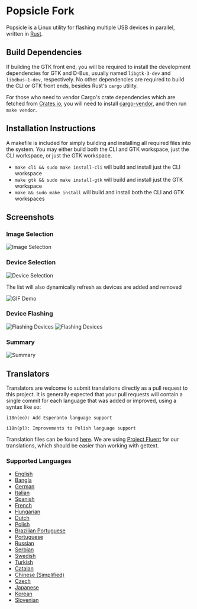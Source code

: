 # Popsicle Fork

Popsicle is a Linux utility for flashing multiple USB devices in parallel, written in [Rust](https://www.rust-lang.org/en-US/).

## Build Dependencies

If building the GTK front end, you will be required to install the development dependencies for GTK and D-Bus, usually named `libgtk-3-dev` and `libdbus-1-dev`, respectively. No other dependencies are required to build the CLI or GTK front ends, besides Rust's `cargo` utility.

For those who need to vendor Cargo's crate dependencies which are fetched from [Crates.io](https://crates.io/), you will need to install [cargo-vendor](https://github.com/alexcrichton/cargo-vendor), and then run `make vendor`.

## Installation Instructions

 A makefile is included for simply building and installing all required files into the system. You may either build both the CLI and GTK workspace, just the CLI workspace, or just the GTK workspace.

- `make cli && sudo make install-cli` will build and install just the CLI workspace
- `make gtk && sudo make install-gtk` will build and install just the GTK workspace
- `make && sudo make install` will build and install both the CLI and GTK workspaces

## Screenshots

### Image Selection

![Image Selection](./screenshots/screenshot-01.png)

### Device Selection

![Device Selection](./screenshots/screenshot-02.png)

The list will also dynamically refresh as devices are added and removed

![GIF Demo](./screenshots/device-monitoring.gif)

### Device Flashing

![Flashing Devices](./screenshots/screenshot-03.png)
![Flashing Devices](./screenshots/screenshot-04.png)

### Summary

![Summary](./screenshots/screenshot-05.png)

## Translators

Translators are welcome to submit translations directly as a pull request to this project. It is generally expected that your pull requests will contain a single commit for each language that was added or improved, using a syntax like so:

```
i18n(eo): Add Esperanto language support
```

```
i18n(pl): Improvements to Polish language support
```

Translation files can be found [here](./i18n/). We are using [Project Fluent](https://projectfluent.org) for our translations, which should be easier than working with gettext.

### Supported Languages

- [English](./i18n/en/)
- [Bangla](./i18n/bn/)
- [German](./i18n/de/)
- [Italian](./i18n/it/)
- [Spanish](./i18n/es/)
- [French](./i18n/fr/)
- [Hungarian](./i18n/hu/)
- [Dutch](./i18n/nl/)
- [Polish](./i18n/pl/)
- [Brazilian Portuguese](./i18n/pt-BR/)
- [Portuguese](./i18n/pt/)
- [Russian](./i18n/ru/)
- [Serbian](./i18n/sr/)
- [Swedish](./i18n/sv/)
- [Turkish](./i18n/tr/)
- [Catalan](./i18n/ca)
- [Chinese (Simplified)](./i18n/zh-CN)
- [Czech](./i18n/cs)
- [Japanese](./i18n/ja)
- [Korean](./i18n/ko)
- [Slovenian](./i18n/sl)
